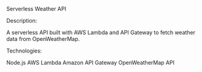 Serverless Weather API

Description:

A serverless API built with AWS Lambda and API Gateway to fetch weather data from OpenWeatherMap.

Technologies:

Node.js
AWS Lambda
Amazon API Gateway
OpenWeatherMap API
